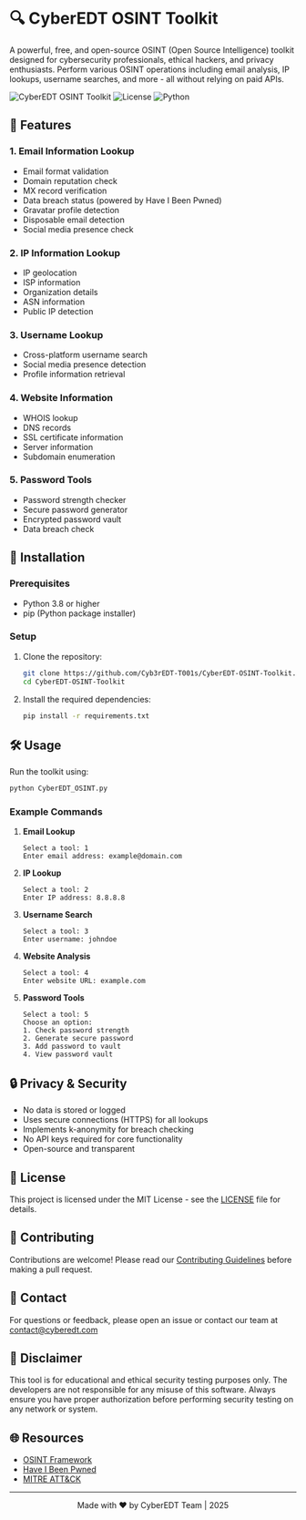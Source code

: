 # 🔍 CyberEDT OSINT Toolkit

A powerful, free, and open-source OSINT (Open Source Intelligence) toolkit designed for cybersecurity professionals, ethical hackers, and privacy enthusiasts. Perform various OSINT operations including email analysis, IP lookups, username searches, and more - all without relying on paid APIs.

![CyberEDT OSINT Toolkit](https://img.shields.io/badge/Version-1.0.0-blue)
![License](https://img.shields.io/badge/License-MIT-green)
![Python](https://img.shields.io/badge/Python-3.8%2B-yellow)

## 🌟 Features

### 1. Email Information Lookup
- Email format validation
- Domain reputation check
- MX record verification
- Data breach status (powered by Have I Been Pwned)
- Gravatar profile detection
- Disposable email detection
- Social media presence check

### 2. IP Information Lookup
- IP geolocation
- ISP information
- Organization details
- ASN information
- Public IP detection

### 3. Username Lookup
- Cross-platform username search
- Social media presence detection
- Profile information retrieval

### 4. Website Information
- WHOIS lookup
- DNS records
- SSL certificate information
- Server information
- Subdomain enumeration

### 5. Password Tools
- Password strength checker
- Secure password generator
- Encrypted password vault
- Data breach check

## 🚀 Installation

### Prerequisites
- Python 3.8 or higher
- pip (Python package installer)

### Setup

1. Clone the repository:
   ```bash
   git clone https://github.com/Cyb3rEDT-T001s/CyberEDT-OSINT-Toolkit.git
   cd CyberEDT-OSINT-Toolkit
   ```

2. Install the required dependencies:
   ```bash
   pip install -r requirements.txt
   ```

## 🛠️ Usage

Run the toolkit using:
```bash
python CyberEDT_OSINT.py
```

### Example Commands

1. **Email Lookup**
   ```
   Select a tool: 1
   Enter email address: example@domain.com
   ```

2. **IP Lookup**
   ```
   Select a tool: 2
   Enter IP address: 8.8.8.8
   ```

3. **Username Search**
   ```
   Select a tool: 3
   Enter username: johndoe
   ```

4. **Website Analysis**
   ```
   Select a tool: 4
   Enter website URL: example.com
   ```

5. **Password Tools**
   ```
   Select a tool: 5
   Choose an option:
   1. Check password strength
   2. Generate secure password
   3. Add password to vault
   4. View password vault
   ```

## 🔒 Privacy & Security

- No data is stored or logged
- Uses secure connections (HTTPS) for all lookups
- Implements k-anonymity for breach checking
- No API keys required for core functionality
- Open-source and transparent

## 📝 License

This project is licensed under the MIT License - see the [LICENSE](LICENSE) file for details.

## 🤝 Contributing

Contributions are welcome! Please read our [Contributing Guidelines](CONTRIBUTING.md) before making a pull request.

## 📧 Contact

For questions or feedback, please open an issue or contact our team at [contact@cyberedt.com](mailto:contact@cyberedt.com)

## 📌 Disclaimer

This tool is for educational and ethical security testing purposes only. The developers are not responsible for any misuse of this software. Always ensure you have proper authorization before performing security testing on any network or system.

## 🌐 Resources

- [OSINT Framework](https://osintframework.com/)
- [Have I Been Pwned](https://haveibeenpwned.com/)
- [MITRE ATT&CK](https://attack.mitre.org/)

---

<div align="center">
  Made with ❤️ by CyberEDT Team | 2025
</div>
